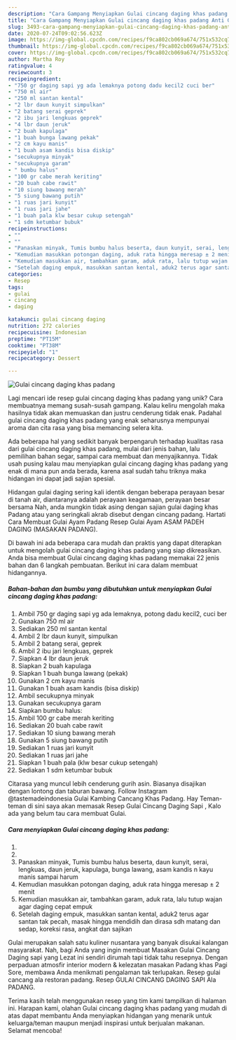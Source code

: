 ```yaml
---
description: "Cara Gampang Menyiapkan Gulai cincang daging khas padang Anti Gagal"
title: "Cara Gampang Menyiapkan Gulai cincang daging khas padang Anti Gagal"
slug: 3493-cara-gampang-menyiapkan-gulai-cincang-daging-khas-padang-anti-gagal
date: 2020-07-24T09:02:56.623Z
image: https://img-global.cpcdn.com/recipes/f9ca802cb069a674/751x532cq70/gulai-cincang-daging-khas-padang-foto-resep-utama.jpg
thumbnail: https://img-global.cpcdn.com/recipes/f9ca802cb069a674/751x532cq70/gulai-cincang-daging-khas-padang-foto-resep-utama.jpg
cover: https://img-global.cpcdn.com/recipes/f9ca802cb069a674/751x532cq70/gulai-cincang-daging-khas-padang-foto-resep-utama.jpg
author: Martha Roy
ratingvalue: 4
reviewcount: 3
recipeingredient:
- "750 gr daging sapi yg ada lemaknya potong dadu kecil2 cuci ber"
- "750 ml air"
- "250 ml santan kental"
- "2 lbr daun kunyit simpulkan"
- "2 batang serai geprek"
- "2 ibu jari lengkuas geprek"
- "4 lbr daun jeruk"
- "2 buah kapulaga"
- "1 buah bunga lawang pekak"
- "2 cm kayu manis"
- "1 buah asam kandis bisa diskip"
- "secukupnya minyak"
- "secukupnya garam"
- " bumbu halus"
- "100 gr cabe merah keriting"
- "20 buah cabe rawit"
- "10 siung bawang merah"
- "5 siung bawang putih"
- "1 ruas jari kunyit"
- "1 ruas jari jahe"
- "1 buah pala klw besar cukup setengah"
- "1 sdm ketumbar bubuk"
recipeinstructions:
- ""
- ""
- "Panaskan minyak, Tumis bumbu halus beserta, daun kunyit, serai, lengkuas, daun jeruk, kapulaga, bunga lawang, asam kandis n kayu manis sampai harum"
- "Kemudian masukkan potongan daging, aduk rata hingga meresap ± 2 menit"
- "Kemudian masukkan air, tambahkan garam, aduk rata, lalu tutup wajan agar daging cepat empuk"
- "Setelah daging empuk, masukkan santan kental, aduk2 terus agar santan tak pecah, masak hingga mendidih dan dirasa sdh matang dan sedap, koreksi rasa, angkat dan sajikan"
categories:
- Resep
tags:
- gulai
- cincang
- daging

katakunci: gulai cincang daging 
nutrition: 272 calories
recipecuisine: Indonesian
preptime: "PT15M"
cooktime: "PT38M"
recipeyield: "1"
recipecategory: Dessert

---
```



![Gulai cincang daging khas padang](https://img-global.cpcdn.com/recipes/f9ca802cb069a674/751x532cq70/gulai-cincang-daging-khas-padang-foto-resep-utama.jpg)

Lagi mencari ide resep gulai cincang daging khas padang yang unik? Cara membuatnya memang susah-susah gampang. Kalau keliru mengolah maka hasilnya tidak akan memuaskan dan justru cenderung tidak enak. Padahal gulai cincang daging khas padang yang enak seharusnya mempunyai aroma dan cita rasa yang bisa memancing selera kita.

Ada beberapa hal yang sedikit banyak berpengaruh terhadap kualitas rasa dari gulai cincang daging khas padang, mulai dari jenis bahan, lalu pemilihan bahan segar, sampai cara membuat dan menyajikannya. Tidak usah pusing kalau mau menyiapkan gulai cincang daging khas padang yang enak di mana pun anda berada, karena asal sudah tahu triknya maka hidangan ini dapat jadi sajian spesial.

Hidangan gulai daging sering kali identik dengan beberapa perayaan besar di tanah air, diantaranya adalah perayaan keagamaan, perayaan besar bersama Nah, anda mungkin tidak asing dengan sajian gulai daging khas Padang atau yang seringkali akrab disebut dengan cincang padang. Hartati Cara Membuat Gulai Ayam Padang Resep Gulai Ayam ASAM PADEH DAGING (MASAKAN PADANG).


Di bawah ini ada beberapa cara mudah dan praktis yang dapat diterapkan untuk mengolah gulai cincang daging khas padang yang siap dikreasikan. Anda bisa membuat Gulai cincang daging khas padang memakai 22 jenis bahan dan 6 langkah pembuatan. Berikut ini cara dalam membuat hidangannya.

<!--inarticleads1-->

##### Bahan-bahan dan bumbu yang dibutuhkan untuk menyiapkan Gulai cincang daging khas padang:

1. Ambil 750 gr daging sapi yg ada lemaknya, potong dadu kecil2, cuci ber
1. Gunakan 750 ml air
1. Sediakan 250 ml santan kental
1. Ambil 2 lbr daun kunyit, simpulkan
1. Ambil 2 batang serai, geprek
1. Ambil 2 ibu jari lengkuas, geprek
1. Siapkan 4 lbr daun jeruk
1. Siapkan 2 buah kapulaga
1. Siapkan 1 buah bunga lawang (pekak)
1. Gunakan 2 cm kayu manis
1. Gunakan 1 buah asam kandis (bisa diskip)
1. Ambil secukupnya minyak
1. Gunakan secukupnya garam
1. Siapkan  bumbu halus:
1. Ambil 100 gr cabe merah keriting
1. Sediakan 20 buah cabe rawit
1. Sediakan 10 siung bawang merah
1. Gunakan 5 siung bawang putih
1. Sediakan 1 ruas jari kunyit
1. Sediakan 1 ruas jari jahe
1. Siapkan 1 buah pala (klw besar cukup setengah)
1. Sediakan 1 sdm ketumbar bubuk


Citarasa yang muncul lebih cenderung gurih asin. Biasanya disajikan dengan lontong dan taburan bawang. Follow Instagram @tastemadeindonesia Gulai Kambing Cancang Khas Padang. Hay Teman-teman di sini saya akan memasak Resep Gulai Cincang Daging Sapi , Kalo ada yang belum tau cara membuat Gulai. 

<!--inarticleads2-->

##### Cara menyiapkan Gulai cincang daging khas padang:

1. 
1. 
1. Panaskan minyak, Tumis bumbu halus beserta, daun kunyit, serai, lengkuas, daun jeruk, kapulaga, bunga lawang, asam kandis n kayu manis sampai harum
1. Kemudian masukkan potongan daging, aduk rata hingga meresap ± 2 menit
1. Kemudian masukkan air, tambahkan garam, aduk rata, lalu tutup wajan agar daging cepat empuk
1. Setelah daging empuk, masukkan santan kental, aduk2 terus agar santan tak pecah, masak hingga mendidih dan dirasa sdh matang dan sedap, koreksi rasa, angkat dan sajikan


Gulai merupakan salah satu kuliner nusantara yang banyak disukai kalangan masyarakat. Nah, bagi Anda yang ingin membuat Masakan Gulai Cincang Daging sapi yang Lezat ini sendiri dirumah tapi tidak tahu resepnya. Dengan perpaduan atmosfir interior modern &amp; kelezatan masakan Padang khas Pagi Sore, membawa Anda menikmati pengalaman tak terlupakan. Resep gulai cancang ala restoran padang. Resep GULAI CINCANG DAGING SAPI Ala PADANG. 

Terima kasih telah menggunakan resep yang tim kami tampilkan di halaman ini. Harapan kami, olahan Gulai cincang daging khas padang yang mudah di atas dapat membantu Anda menyiapkan hidangan yang menarik untuk keluarga/teman maupun menjadi inspirasi untuk berjualan makanan. Selamat mencoba!

